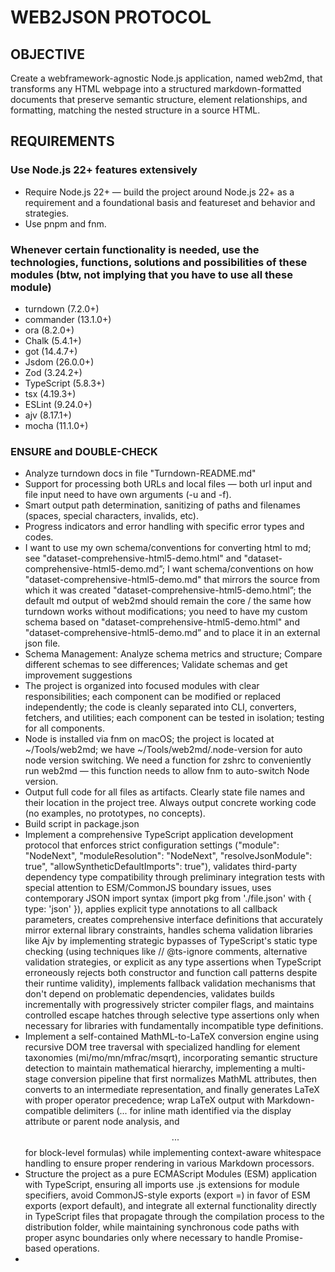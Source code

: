 # WEB2JSON PROTOCOL

## OBJECTIVE
Create a webframework-agnostic Node.js application, named web2md, that transforms any HTML webpage into a structured markdown-formatted documents that preserve semantic structure, element relationships, and formatting, matching the nested structure in a source HTML.

## REQUIREMENTS
### Use Node.js 22+ features extensively
- Require Node.js 22+ — build the project around Node.js 22+ as a requirement and a foundational basis and featureset and behavior and strategies.
- Use pnpm and fnm.

### Whenever certain functionality is needed, use the technologies, functions, solutions and possibilities of these modules (btw, not implying that you have to use all these module)
- turndown (7.2.0+)
- commander (13.1.0+)
- ora (8.2.0+)
- Chalk (5.4.1+)
- got (14.4.7+)
- Jsdom (26.0.0+)
- Zod (3.24.2+)
- TypeScript (5.8.3+)
- tsx (4.19.3+)
- ESLint (9.24.0+)
- ajv (8.17.1+)
- mocha (11.1.0+)

### ENSURE and DOUBLE-CHECK

- Analyze turndown docs in file "Turndown-README.md"
- Support for processing both URLs and local files — both url input and file input need to have own arguments (-u and -f).
- Smart output path determination, sanitizing of paths and filenames (spaces, special characters, invalids, etc).
- Progress indicators and error handling with specific error types and codes.
- I want to use my own schema/conventions for converting html to md; see "dataset-comprehensive-html5-demo.html" and "dataset-comprehensive-html5-demo.md”; I want schema/conventions on how "dataset-comprehensive-html5-demo.md" that mirrors the source from which it was created "dataset-comprehensive-html5-demo.html”; the default md output of web2md should remain the core / the same how turndown works without modifications; you need to have my custom schema based on "dataset-comprehensive-html5-demo.html" and "dataset-comprehensive-html5-demo.md” and to place it in an external json file.
- Schema Management: Analyze schema metrics and structure; Compare different schemas to see differences; Validate schemas and get improvement suggestions
- The project is organized into focused modules with clear responsibilities; each component can be modified or replaced independently; the code is cleanly separated into CLI, converters, fetchers, and utilities; each component can be tested in isolation; testing for all components.
- Node is installed via fnm on macOS; the project is located at ~/Tools/web2md; we have ~/Tools/web2md/.node-version for auto node version switching. We need a function for zshrc to conveniently run web2md — this function needs to allow fnm to auto-switch Node version.
- Output full code for all files as artifacts. Clearly state file names and their location in the project tree. Always output concrete working code (no examples, no prototypes, no concepts).
- Build script in package.json
- Implement a comprehensive TypeScript application development protocol that enforces strict configuration settings ("module": "NodeNext", "moduleResolution": "NodeNext", "resolveJsonModule": true", "allowSyntheticDefaultImports": true"), validates third-party dependency type compatibility through preliminary integration tests with special attention to ESM/CommonJS boundary issues, uses contemporary JSON import syntax (import pkg from './file.json' with { type: 'json' }), applies explicit type annotations to all callback parameters, creates comprehensive interface definitions that accurately mirror external library constraints, handles schema validation libraries like Ajv by implementing strategic bypasses of TypeScript's static type checking (using techniques like // @ts-ignore comments, alternative validation strategies, or explicit as any type assertions when TypeScript erroneously rejects both constructor and function call patterns despite their runtime validity), implements fallback validation mechanisms that don't depend on problematic dependencies, validates builds incrementally with progressively stricter compiler flags, and maintains controlled escape hatches through selective type assertions only when necessary for libraries with fundamentally incompatible type definitions.
- Implement a self-contained MathML-to-LaTeX conversion engine using recursive DOM tree traversal with specialized handling for element taxonomies (mi/mo/mn/mfrac/msqrt), incorporating semantic structure detection to maintain mathematical hierarchy, implementing a multi-stage conversion pipeline that first normalizes MathML attributes, then converts to an intermediate representation, and finally generates LaTeX with proper operator precedence; wrap LaTeX output with Markdown-compatible delimiters ($...$ for inline math identified via the display attribute or parent node analysis, and $$...$$ for block-level formulas) while implementing context-aware whitespace handling to ensure proper rendering in various Markdown processors.
- Structure the project as a pure ECMAScript Modules (ESM) application with TypeScript, ensuring all imports use .js extensions for module specifiers, avoid CommonJS-style exports (export =) in favor of ESM exports (export default), and integrate all external functionality directly in TypeScript files that propagate through the compilation process to the distribution folder, while maintaining synchronous code paths with proper async boundaries only where necessary to handle Promise-based operations.
- 